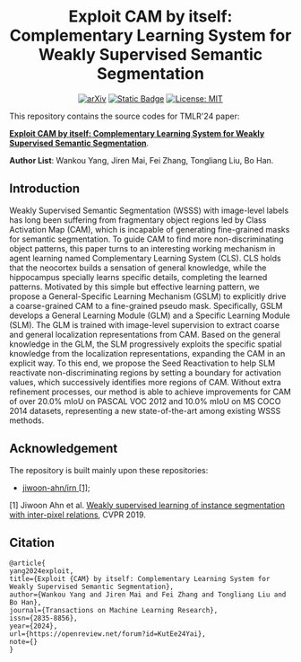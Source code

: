 <center> 

# Exploit CAM by itself: Complementary Learning System for Weakly Supervised Semantic Segmentation 

</center>

<center>

[![arXiv](https://img.shields.io/badge/arXiv-1234.56789-b31b1b.svg)](https://arxiv.org/pdf/2303.02449) [![Static Badge](https://img.shields.io/badge/Pub-TMLR'24-blue)]() [![License: MIT](https://img.shields.io/badge/License-MIT-yellow.svg)](https://opensource.org/licenses/MIT)

</center>

This repository contains the source codes for TMLR'24 paper:

 [**Exploit CAM by itself: Complementary Learning System for Weakly Supervised Semantic Segmentation**](https://arxiv.org/pdf/2303.02449). 

**Author List**: Wankou Yang, Jiren Mai, Fei Zhang, Tongliang Liu, Bo Han.


## Introduction

Weakly Supervised Semantic Segmentation (WSSS) with image-level labels has long been suffering from fragmentary object regions led by Class Activation Map (CAM), which is incapable of generating fine-grained masks for semantic segmentation. To guide CAM to find more non-discriminating object patterns, this paper turns to an interesting working mechanism in agent learning named Complementary Learning System (CLS). CLS holds that the neocortex builds a sensation of general knowledge, while the hippocampus specially learns specific details, completing the learned patterns. Motivated by this simple but effective learning pattern, we propose a General-Specific Learning Mechanism (GSLM) to explicitly drive a coarse-grained CAM to a fine-grained pseudo mask. Specifically, GSLM develops a General Learning Module (GLM) and a Specific Learning Module (SLM). The GLM is trained with image-level supervision to extract coarse and general localization representations from CAM. Based on the general knowledge in the GLM, the SLM progressively exploits the specific spatial knowledge from the localization representations, expanding the CAM in an explicit way. To this end, we propose the Seed Reactivation to help SLM reactivate non-discriminating regions by setting a boundary for activation values, which successively identifies more regions of CAM. Without extra refinement processes, our method is able to achieve improvements for CAM of over 20.0\% mIoU on PASCAL VOC 2012 and 10.0\% mIoU on MS COCO 2014 datasets, representing a new state-of-the-art among existing WSSS methods.



## Acknowledgement
 
 The repository is built mainly upon these repositories:
 
- [jiwoon-ahn/irn [1]](https://github.com/jiwoon-ahn/irn);

[1] Jiwoon Ahn et al. [Weakly supervised learning of instance segmentation with inter-pixel relations](https://openaccess.thecvf.com/content_CVPR_2019/papers/Ahn_Weakly_Supervised_Learning_of_Instance_Segmentation_With_Inter-Pixel_Relations_CVPR_2019_paper.pdf), CVPR 2019.

## Citation
```
@article{
yang2024exploit,
title={Exploit {CAM} by itself: Complementary Learning System for Weakly Supervised Semantic Segmentation},
author={Wankou Yang and Jiren Mai and Fei Zhang and Tongliang Liu and Bo Han},
journal={Transactions on Machine Learning Research},
issn={2835-8856},
year={2024},
url={https://openreview.net/forum?id=KutEe24Yai},
note={}
}
```
